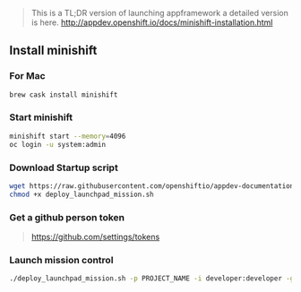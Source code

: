 > This is a TL;DR version of launching appframework a detailed version is here.  http://appdev.openshift.io/docs/minishift-installation.html



## Install minishift

### For Mac
```sh
brew cask install minishift
```

### Start minishift
```sh
minishift start --memory=4096
oc login -u system:admin
```

### Download Startup script 
```sh
wget https://raw.githubusercontent.com/openshiftio/appdev-documentation/production/scripts/deploy_launchpad_mission.sh
chmod +x deploy_launchpad_mission.sh
```
### Get a github person token 
> https://github.com/settings/tokens   


### Launch mission control
```sh
./deploy_launchpad_mission.sh -p PROJECT_NAME -i developer:developer -g GITHUB_USERNAME:GITHUB_PERSONAL_ACCESS_TOKEN
```





